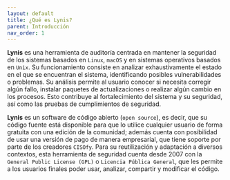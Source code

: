 ```yaml
---
layout: default
title: ¿Qué es Lynis?
parent: Introducción
nav_order: 1
---
```



**Lynis** es una herramienta de auditoría centrada en mantener la seguridad de los sistemas basados en `Linux`, `macOS` y en sistemas operativos basados en `Unix`. Su funcionamiento consiste en analizar exhaustivamente el estado en el que se encuentran el sistema, identificando posibles vulnerabilidades o problemas.
Su análisis permite al usuario conocer si necesita corregir algún fallo, instalar paquetes de actualizaciones o realizar algún cambio en los procesos. Esto contribuye al fortalecimiento del sistema y su seguridad, así como las pruebas de cumplimientos de seguridad.

**Lynis** es un software de código abierto (`open source`), es decir, que su código fuente está disponible para que lo utilice cualquier usuario de forma gratuita con una edición de la comunidad; además cuenta con posibilidad de usar una versión de pago de manera empresarial, que tiene soporte por parte de los creadores `CISOfy`. Para su reutilización y adaptación a diversos contextos, esta herramienta de seguridad cuenta desde 2007 con la `General Public License (GPL)` o `Licencia Pública General`, que les permite a los usuarios finales poder usar, analizar, compartir y modificar el código. 